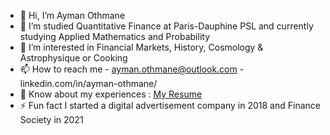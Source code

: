 - 👋 Hi, I’m Ayman Othmane
- 🌱 I’m studied Quantitative Finance at Paris-Dauphine PSL and currently studying Applied Mathematics and Probability
- 👀 I’m interested in Financial Markets, History, Cosmology & Astrophysique or Cooking
- 📫 How to reach me
        - ayman.othmane@outlook.com
        - linkedin.com/in/ayman-othmane/
- 📄 Know about my experiences : [My Resume](https://github.com/user-attachments/files/17235527/Resume.Ayman.Othmane.pdf)
- ⚡ Fun fact I started a digital advertisement company in 2018 and Finance Society in 2021
<!---
AymanOthmane/AymanOthmane is a ✨ special ✨ repository because its `README.md` (this file) appears on your GitHub profile.
You can click the Preview link to take a look at your changes.
--->
